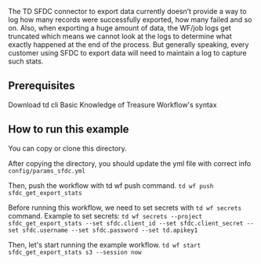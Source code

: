 The TD SFDC connector to export data currently doesn’t provide a way to log how many records were successfully exported, how many failed and so on. Also, when exporting a huge amount of data, the WF/job logs get truncated which means we cannot look at the logs to determine what exactly happened at the end of the process. But generally speaking, every customer using SFDC to export data will need to maintain a log to capture such stats.


## Prerequisites
Download td cli
Basic Knowledge of Treasure Workflow's syntax

## How to run this example
You can copy or clone this directory.

After copying the directory, you should update the yml file with correct info `config/params_sfdc.yml`

Then, push the workflow with td wf push command.
`td wf push sfdc_get_export_stats`

Before running this workflow, we need to set secrets with `td wf secrets` command.
Example to set secrets:
`td wf secrets --project sfdc_get_export_stats --set sfdc.client_id --set sfdc.client_secret --set sfdc.username --set sfdc.password --set td.apikey1`


Then, let's start running the example workflow.
`td wf start sfdc_get_export_stats s3 --session now`
